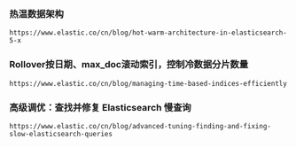 
### 热温数据架构
`https://www.elastic.co/cn/blog/hot-warm-architecture-in-elasticsearch-5-x`

### Rollover按日期、max_doc滚动索引，控制冷数据分片数量  
`https://www.elastic.co/cn/blog/managing-time-based-indices-efficiently`

### 高级调优：查找并修复 Elasticsearch 慢查询
`https://www.elastic.co/cn/blog/advanced-tuning-finding-and-fixing-slow-elasticsearch-queries`



